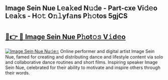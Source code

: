 ## Image Sein Nue L𝚎a𝚔ed N𝚞𝚍e - Part-cxe Vi𝚍𝚎o L𝚎a𝚔s - H𝚘𝚝 O𝚗𝚕yf𝚊ns P𝚑𝚘tos 5gjCS

# <h2><a href="http://kf4eyap.oniu.top/?m=Image+Sein+Nue">🔗👉 🔴 Image Sein Nue P𝚑ot𝚘𝚜 V𝚒d𝚎o</a></h2>

[![Image Sein Nue Nu𝚍e𝚜](https://i.imgur.com/0qMVB7G.gif)](http://kf4eyap.oniu.top/?m=Image+Sein+Nue)
Online performer and digital artist Image Sein Nue, famed for creating and distributing dance and lifestyle content via solo and collaborative dance routines and short films. Inspiring speaker Image Sein Nue, celebrated for their ability to motivate and inspire others through their words.  
